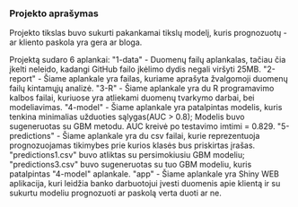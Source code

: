 ### Projekto aprašymas
Projekto tikslas buvo sukurti pakankamai tikslų modelį, kuris prognozuotų - ar kliento paskola yra gera ar bloga. 

Projektą sudaro 6 aplankai:
"1-data" - Duomenų failų aplankalas, tačiau čia įkelti neleido, kadangi GitHub failo įkėlimo dydis negali viršyti 25MB.
"2-report" - Šiame aplankale yra failas, kuriame aprašyta žvalgomoji duomenų failų kintamųjų analizė.
"3-R" - Šiame aplankale yra du R programavimo kalbos failai, kuriuose yra atliekami duomenų tvarkymo darbai, bei modeliavimas.
"4-model" - Šiame aplankale yra patalpintas modelis, kuris tenkina minimalias užduoties sąlygas(AUC > 0.8);
            Modelis buvo sugeneruotas su GBM metodu. AUC kreivė po testavimo imtimi = 0.829.
"5-predictions" - Šiame aplankale yra du csv failai, kurie reprezentuoja prognozuojamas tikimybes prie kurios klasės bus priskirtas įrašas. 
                  "predictions1.csv" buvo atliktas su persimokiusiu GBM modeliu;
                  "predictions3.csv" buvo sugeneruotas su tuo GBM modeliu, kuris patalpintas "4-model" aplankale.
"app" - Šiame aplankale yra Shiny WEB aplikacija, kuri leidžia banko darbuotojui įvesti duomenis apie klientą ir su sukurtu modeliu prognozuoti ar paskolą verta duoti ar ne.
